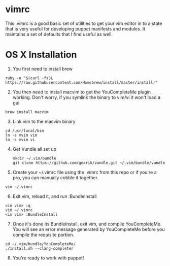 vimrc
=====

This .vimrc is a good basic set of utilities to get your vim editor
in to a state that is very useful for developing puppet manifests
and modules. It maintains a set of defaults that I find useful as well.

OS X Installation
=====
1. You first need to install brew

  ```
  ruby -e "$(curl -fsSL https://raw.githubusercontent.com/Homebrew/install/master/install)"
  ```
  
2. You then *need* to install macvim to get the YouCompleteMe plugin 
   working. Don't worry, if you symlink the binary to vim/vi it won't load a gui

  ```
  brew install macvim
  ```
  
3. Link vim to the macvim binary

  ```
  cd /usr/local/bin
  ln -s mvim vim
  ln -s mvim vi
  ```

4. Get Vundle all set up

   ```
   mkdir ~/.vim/bundle
   git clone https://github.com/gmarik/vundle.git ~/.vim/bundle/vundle
   ```
   
5. Create your ~/.vimrc file using the .vimrc from this repo or 
   if you're a pro, you can manually cobble it together.

  ```
  vim ~/.vimrc
  ```

6. Exit vim, reload it, and run :BundleInstall

  ```
  <in vim> :q
  vim ~/.vimrc
  <in vim> :BundleInstall
  ```

7. Once it's done its BundleInstall, exit vim, and compile YouCompleteMe.
   You will see an error message generated by YouCompleteMe before you compile
   the requisite portion.

  ```
  cd ~/.vim/bundle/YouCompleteMe/
  ./install.sh --clang-completer
  ```

8. You're ready to work with puppet!
